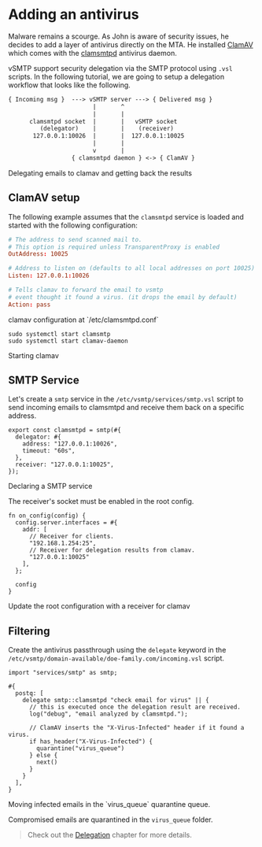 # Adding an antivirus

<!-- markdown-link-check-disable-next-line -->
Malware remains a scourge. As John is aware of security issues, he decides to add a layer of antivirus directly on the MTA. He installed [ClamAV](https://www.clamav.net/) which comes with the [clamsmtpd](https://linux.die.net/man/8/clamsmtpd) antivirus daemon.

vSMTP support security delegation via the SMTP protocol using `.vsl` scripts. In the following tutorial, we are going to setup a delegation workflow that looks like the following.

```txt
{ Incoming msg }  ---> vSMTP server ---> { Delivered msg }
                        |       ^
                        |       |
      clamsmtpd socket  |       |   vSMTP socket
         (delegator)    |       |    (receiver)
       127.0.0.1:10026  |       |  127.0.0.1:10025
                        |       |
                        v       |
                  { clamsmtpd daemon } <-> { ClamAV }
```
<p class="ann"> Delegating emails to clamav and getting back the results </p>

## ClamAV setup

The following example assumes that the `clamsmtpd` service is loaded and started with the following configuration:

```toml
# The address to send scanned mail to.
# This option is required unless TransparentProxy is enabled
OutAddress: 10025

# Address to listen on (defaults to all local addresses on port 10025)
Listen: 127.0.0.1:10026

# Tells clamav to forward the email to vsmtp
# event thought it found a virus. (it drops the email by default)
Action: pass
```
<p class="ann"> clamav configuration at `/etc/clamsmtpd.conf` </p>

```shell
sudo systemctl start clamsmtp
sudo systemctl start clamav-daemon
```
<p class="ann"> Starting clamav </p>

## SMTP Service

Let's create a `smtp` service in the `/etc/vsmtp/services/smtp.vsl` script to send incoming emails to clamsmtpd and receive them back on a specific address.

```rust,ignore
export const clamsmtpd = smtp(#{
  delegator: #{
    address: "127.0.0.1:10026",
    timeout: "60s",
  },
  receiver: "127.0.0.1:10025",
});
```
<p class="ann"> Declaring a SMTP service </p>

The receiver's socket must be enabled in the root config.

```rust,ignore
fn on_config(config) {
  config.server.interfaces = #{
    addr: [
      // Receiver for clients.
      "192.168.1.254:25",
      // Receiver for delegation results from clamav.
      "127.0.0.1:10025"
    ],
  };

  config
}
```
<p class="ann"> Update the root configuration with a receiver for clamav </p>

## Filtering

Create the antivirus passthrough using the `delegate` keyword in the `/etc/vsmtp/domain-available/doe-family.com/incoming.vsl` script.

```rust,ignore
import "services/smtp" as smtp;

#{
  postq: [
    delegate smtp::clamsmtpd "check email for virus" || {
      // this is executed once the delegation result are received.
      log("debug", "email analyzed by clamsmtpd.");

      // ClamAV inserts the "X-Virus-Infected" header if it found a virus.
      if has_header("X-Virus-Infected") {
        quarantine("virus_queue")
      } else {
        next()
      }
    }
  ],
}
```
<p class="ann"> Moving infected emails in the `virus_queue` quarantine queue. </p>

Compromised emails are quarantined in the `virus_queue` folder.

> Check out the [Delegation](../../filtering/delegation.md) chapter for more details.